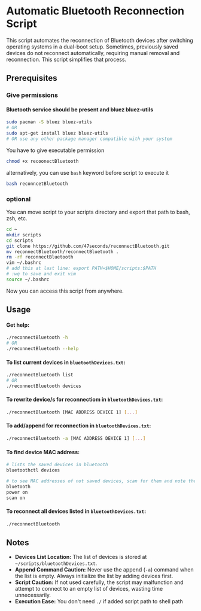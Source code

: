 # Automatic Bluetooth Reconnection Script

This script automates the reconnection of Bluetooth devices after switching operating systems in a dual-boot setup. Sometimes, previously saved devices do not reconnect automatically, requiring manual removal and reconnection. This script simplifies that process.

## Prerequisites

### Give permissions

#### Bluetooth service should be present and bluez bluez-utils
```sh
sudo pacman -S bluez bluez-utils
# OR
sudo apt-get install bluez bluez-utils
# OR use any other package manager compatible with your system
```

You have to give executable permission
```sh
chmod +x recoonectBluetooth
```
alternatively, you can use `bash` keyword before script to execute it
```sh
bash reconncetBluetooth 
```

### optional
You can move script to your scripts directory and export that path to bash, zsh, etc.
```sh
cd ~
mkdir scripts
cd scripts
git clone https://github.com/47seconds/reconnectBluetooth.git
mv reconnectBluetooth/reconnectBluetooth .
rm -rf reconnectBluetooth
vim ~/.bashrc
# add this at last line: export PATH=$HOME/scripts:$PATH
# :wq to save and exit vim
source ~/.bashrc
```
Now you can access this script from anywhere.

## Usage

#### Get help:
```sh
./reconnectBluetooth -h
# OR
./reconnectBluetooth --help
```

#### To list current devices in `bluetoothDevices.txt`:
```sh
./reconnectBluetooth list
# OR
./reconnectBluetooth devices
```

#### To rewrite device/s for reconnectiom in `bluetoothDevices.txt`:
```sh
./reconnectBluetooth [MAC ADDRESS DEVICE 1] [...]
```

#### To add/append for reconnection in `bluetoothDevices.txt`:
```sh
./reconnectBluetooth -a [MAC ADDRESS DEVICE 1] [...]
```

#### To find device MAC address:
```sh
# lists the saved devices in bluetooth
bluetoothctl devices

# to see MAC addresses of not saved devices, scan for them and note them somewhere
bluetooth
power on
scan on
```

#### To reconnect all devices listed in `bluetoothDevices.txt`:

```sh
./reconnectBluetooth
```


## Notes

- **Devices List Location:** The list of devices is stored at `~/scripts/bluetoothDevices.txt`.
- **Append Command Caution:** Never use the append (`-a`) command when the list is empty. Always initialize the list by adding devices first.
- **Script Caution:** If not used carefully, the script may malfunction and attempt to connect to an empty list of devices, wasting time unnecessarily.
- **Execution Ease:** You don't need `./` if added script path to shell path